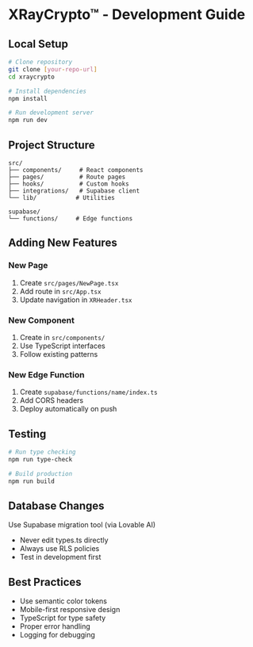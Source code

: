 # XRayCrypto™ - Development Guide

## Local Setup

```bash
# Clone repository
git clone [your-repo-url]
cd xraycrypto

# Install dependencies
npm install

# Run development server
npm run dev
```

## Project Structure

```
src/
├── components/     # React components
├── pages/          # Route pages
├── hooks/          # Custom hooks
├── integrations/   # Supabase client
└── lib/           # Utilities

supabase/
└── functions/     # Edge functions
```

## Adding New Features

### New Page
1. Create `src/pages/NewPage.tsx`
2. Add route in `src/App.tsx`
3. Update navigation in `XRHeader.tsx`

### New Component
1. Create in `src/components/`
2. Use TypeScript interfaces
3. Follow existing patterns

### New Edge Function
1. Create `supabase/functions/name/index.ts`
2. Add CORS headers
3. Deploy automatically on push

## Testing

```bash
# Run type checking
npm run type-check

# Build production
npm run build
```

## Database Changes

Use Supabase migration tool (via Lovable AI)
- Never edit types.ts directly
- Always use RLS policies
- Test in development first

## Best Practices

- Use semantic color tokens
- Mobile-first responsive design
- TypeScript for type safety
- Proper error handling
- Logging for debugging
